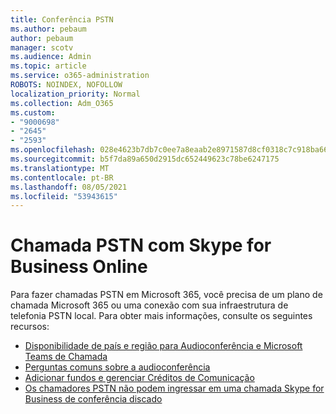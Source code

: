 ```yaml
---
title: Conferência PSTN
ms.author: pebaum
author: pebaum
manager: scotv
ms.audience: Admin
ms.topic: article
ms.service: o365-administration
ROBOTS: NOINDEX, NOFOLLOW
localization_priority: Normal
ms.collection: Adm_O365
ms.custom:
- "9000698"
- "2645"
- "2593"
ms.openlocfilehash: 028e4623b7db7c0ee7a8eaab2e8971587d8cf0318c7c918ba6621f0d57b116be
ms.sourcegitcommit: b5f7da89a650d2915dc652449623c78be6247175
ms.translationtype: MT
ms.contentlocale: pt-BR
ms.lasthandoff: 08/05/2021
ms.locfileid: "53943615"
---
```

# <a name="pstn-calling-with-skype-for-business-online"></a>Chamada PSTN com Skype for Business Online

Para fazer chamadas PSTN em Microsoft 365, [](https://docs.microsoft.com/microsoftteams/what-is-phone-system-in-office-365#more-about-calling-plans) você precisa de um plano de chamada Microsoft 365 ou uma conexão com sua infraestrutura de telefonia PSTN local. Para obter mais informações, consulte os seguintes recursos: 

- [Disponibilidade de país e região para Audioconferência e Microsoft Teams de Chamada](https://docs.microsoft.com/microsoftteams/country-and-region-availability-for-audio-conferencing-and-calling-plans/country-and-region-availability-for-audio-conferencing-and-calling-plans) 
- [Perguntas comuns sobre a audioconferência](https://docs.microsoft.com/microsoftteams/audio-conferencing-common-questions)
- [Adicionar fundos e gerenciar Créditos de Comunicação](https://docs.microsoft.com/microsoftteams/add-funds-and-manage-communications-credits)
- [Os chamadores PSTN não podem ingressar em uma chamada Skype for Business de conferência discado](https://docs.microsoft.com/SkypeForBusiness/troubleshoot/online-conferencing/pstn-callers-cant-join-dial-in-call)